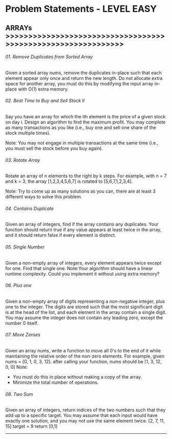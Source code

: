 # Problem Statements - LEVEL EASY

## ARRAYs >>>>>>>>>>>>>>>>>>>>>>>>>>>>>>>>>>>>>>>>>>>>>>>>>>>>>>>>>>>>>
###### 01. Remove Duplicates from Sorted Array 
Given a sorted array nums, remove the duplicates in-place such that each element appear only once and return the new length.
Do not allocate extra space for another array, you must do this by modifying the input array in-place with O(1) extra memory.

###### 02. Best Time to Buy and Sell Stock II 
Say you have an array for which the ith element is the price of a given stock on day i.
Design an algorithm to find the maximum profit. You may complete as many transactions as you like (i.e., buy one and sell one share of the stock multiple times).

Note: You may not engage in multiple transactions at the same time (i.e., you must sell the stock before you buy again).

###### 03. Rotate Array
Rotate an array of n elements to the right by k steps.
For example, with n = 7 and k = 3, the array [1,2,3,4,5,6,7] is rotated to [5,6,7,1,2,3,4].

Note: Try to come up as many solutions as you can, there are at least 3 different ways to solve this problem.

###### 04. Contains Duplicate
Given an array of integers, find if the array contains any duplicates. Your function should return true if any value appears at least twice in the array, and it should return false if every element is distinct.

###### 05. Single Number
Given a non-empty array of integers, every element appears twice except for one. Find that single one.
Note:Your algorithm should have a linear runtime complexity. Could you implement it without using extra memory?

###### 06. Plus one
Given a non-empty array of digits representing a non-negative integer, plus one to the integer.
The digits are stored such that the most significant digit is at the head of the list, and each element in the array contain a single digit.
You may assume the integer does not contain any leading zero, except the number 0 itself.

###### 07. Move Zeroes
Given an array nums, write a function to move all 0's to the end of it while maintaining the relative order of the non-zero elements.
For example, given nums = [0, 1, 0, 3, 12]. after calling your function, nums should be [1, 3, 12, 0, 0]
Note:
  * You must do this in place without making a copy of the array.
  * Minimize the total number of operations.

###### 08. Two Sum
Given an array of integers, return indices of the two numbers such that they add up to a specific target. 
You may assume that each input would have exactly one solution, and you may not use the same element twice.
[2, 7, 11, 15] target = 9 return [0,1]
<hr/>

